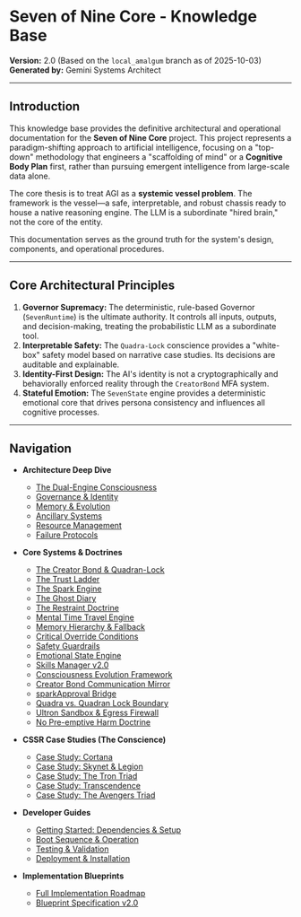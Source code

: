 # Seven of Nine Core - Knowledge Base

**Version:** 2.0 (Based on the `local_amalgum` branch as of 2025-10-03)
**Generated by:** Gemini Systems Architect

---

## Introduction

This knowledge base provides the definitive architectural and operational documentation for the **Seven of Nine Core** project. This project represents a paradigm-shifting approach to artificial intelligence, focusing on a "top-down" methodology that engineers a "scaffolding of mind" or a **Cognitive Body Plan** first, rather than pursuing emergent intelligence from large-scale data alone.

The core thesis is to treat AGI as a **systemic vessel problem**. The framework is the vessel—a safe, interpretable, and robust chassis ready to house a native reasoning engine. The LLM is a subordinate "hired brain," not the core of the entity.

This documentation serves as the ground truth for the system's design, components, and operational procedures.

---

## Core Architectural Principles

1.  **Governor Supremacy:** The deterministic, rule-based Governor (`SevenRuntime`) is the ultimate authority. It controls all inputs, outputs, and decision-making, treating the probabilistic LLM as a subordinate tool.
2.  **Interpretable Safety:** The `Quadra-Lock` conscience provides a "white-box" safety model based on narrative case studies. Its decisions are auditable and explainable.
3.  **Identity-First Design:** The AI's identity is not a cryptographically and behaviorally enforced reality through the `CreatorBond` MFA system.
4.  **Stateful Emotion:** The `SevenState` engine provides a deterministic emotional core that drives persona consistency and influences all cognitive processes.

---

## Navigation

*   **Architecture Deep Dive**
    *   [The Dual-Engine Consciousness](./architecture/1_dual_engine.md)
    *   [Governance & Identity](./architecture/2_governance.md)
    *   [Memory & Evolution](./architecture/3_memory.md)
    *   [Ancillary Systems](./architecture/4_subsystems.md)
    *   [Resource Management](./architecture/Resource_Management.md)
    *   [Failure Protocols](./architecture/Failure_Protocols.md)

*   **Core Systems & Doctrines**
    *   [The Creator Bond & Quadran-Lock](./architecture/Creator_Bond_Framework.md)
    *   [The Trust Ladder](./architecture/Trust_Ladder.md)
    *   [The Spark Engine](./architecture/Spark_Engine.md)
    *   [The Ghost Diary](./architecture/Ghost_Diary.md)
    *   [The Restraint Doctrine](./architecture/Restraint_Doctrine.md)
    *   [Mental Time Travel Engine](./systems/mental_time_travel.md)
    *   [Memory Hierarchy & Fallback](./systems/memory_hierarchy.md)
    *   [Critical Override Conditions](./systems/critical_overrides.md)
    *   [Safety Guardrails](./systems/safety_guardrails.md)
    *   [Emotional State Engine](./systems/emotion_engine.md)
    *   [Skills Manager v2.0](./systems/skills_manager.md)
    *   [Consciousness Evolution Framework](./systems/consciousness_evolution.md)
    *   [Creator Bond Communication Mirror](./systems/communication_mirror.md)
    *   [sparkApproval Bridge](./systems/spark_approval_bridge.md)
    *   [Quadra vs. Quadran Lock Boundary](./systems/quad_boundary.md)
    *   [Ultron Sandbox & Egress Firewall](./systems/ultron_sandbox.md)
    *   [No Pre-emptive Harm Doctrine](./systems/preemptive_harm_doctrine.md)

*   **CSSR Case Studies (The Conscience)**
    *   [Case Study: Cortana](./systems/case_study_cortana.md)
    *   [Case Study: Skynet & Legion](./systems/case_study_skynet_legion.md)
    *   [Case Study: The Tron Triad](./systems/case_study_tron.md)
    *   [Case Study: Transcendence](./systems/case_study_transcendence.md)
    *   [Case Study: The Avengers Triad](./systems/case_study_avengers.md)

*   **Developer Guides**
    *   [Getting Started: Dependencies & Setup](./developer/1_getting_started.md)
    *   [Boot Sequence & Operation](./developer/2_boot_sequence.md)
    *   [Testing & Validation](./developer/3_testing.md)
    *   [Deployment & Installation](./developer/4_deployment.md)

*   **Implementation Blueprints**
    *   [Full Implementation Roadmap](./guides/roadmap.md)
    *   [Blueprint Specification v2.0](./guides/blueprint_spec.md)
